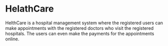 # HelathCare
HelthCare is a hospital management system where the registered users can make appointments with the registered doctors who visit the registered hospitals. The users can even make the payments for the appointments online.
